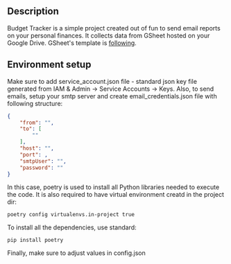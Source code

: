 ## Description

Budget Tracker is a simple project created out of fun to send email reports on your personal finances. It collects data from GSheet hosted on your Google Drive. GSheet's template is [following](https://docs.google.com/spreadsheets/d/19QmyL81UbqdCaX4Xi77h8M2GM_s9AWMgcfalyqxrAhA/edit?usp=drive_link).

## Environment setup

Make sure to add service_account.json file - standard json key file generated from IAM & Admin -> Service Accounts -> Keys. Also, to send emails, setup your smtp server and create email_credentials.json file with following structure:

```json
{
    "from": "",
    "to": [
        ""
    ],
    "host": "",
    "port": ,
    "smtpUser": "",
    "password": ""
}
```

In this case, poetry is used to install all Python libraries needed to execute the code. It is also required to have virtual environment creatd in the project dir:

`poetry config virtualenvs.in-project true `

To install all the dependencies, use standard:

`pip install poetry `

Finally, make sure to adjust values in config.json

